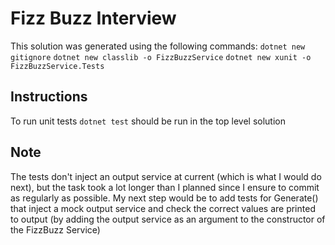 # Fizz Buzz Interview

This solution was generated using the following commands:
`dotnet new gitignore`
`dotnet new classlib -o FizzBuzzService`
`dotnet new xunit -o FizzBuzzService.Tests`

## Instructions

To run unit tests `dotnet test` should be run in the top level solution


## Note

The tests don't inject an output service at current (which is what I would do next), but the task took a lot longer than I planned since I ensure to commit as regularly as possible. My next step would be to add tests for Generate() that inject a mock output service and check the correct values are printed to output (by adding the output service as an argument to the constructor of the FizzBuzz Service)